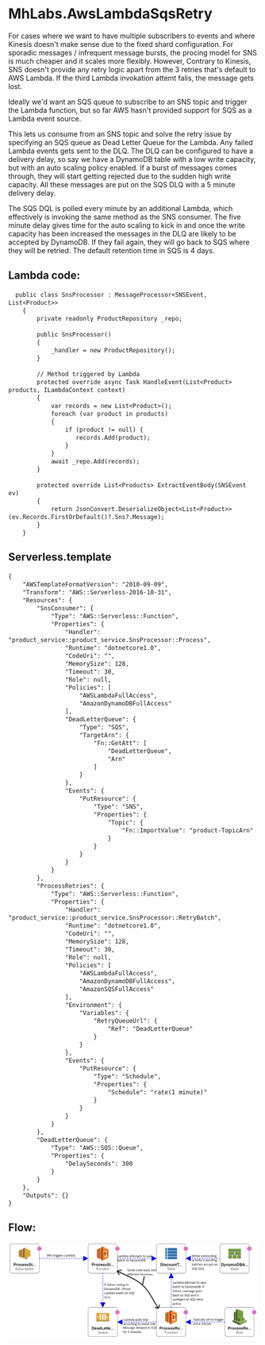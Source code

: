 # MhLabs.AwsLambdaSqsRetry

For cases where we want to have multiple subscribers to events and where Kinesis doesn't make sense due to the fixed shard configuration. For sporadic messages / infrequent message bursts, the procing model for SNS is much cheaper and it scales more flexibly. However, Contrary to Kinesis, SNS doesn't provide any retry logic apart from the 3 retries that's default to AWS Lambda. If the third Lambda invokation attemt falis, the message gets lost.

Ideally we'd want an SQS queue to subscribe to an SNS topic and trigger the Lambda function, but so far AWS hasn't provided support for SQS as a Lambda event source.

This lets us consume from an SNS topic and solve the retry issue by specifying an SQS queue as Dead Letter Queue for the Lambda. Any failed Lambda events gets sent to the DLQ. The DLQ can be configured to have a delivery delay, so say we have a DynamoDB table with a low write capacity, but with an auto scaling policy enabled. If a burst of messages comes through, they will start getting rejected due to the sudden high write capacity. All these messages are put on the SQS DLQ with a 5 minute delivery delay.

The SQS DQL is polled every minute by an additional Lambda, which effectively is invoking the same method as the SNS consumer. The five minute delay gives time for the auto scaling to kick in and once the write capacity has been increased the messages in the DLQ are likely to be accepted by DynamoDB. If they fail again, they will go back to SQS where they will be retried. The default retention time in SQS is 4 days.


## Lambda code:
```
  public class SnsProcessor : MessageProcessor<SNSEvent, List<Product>>
    {
        private readonly ProductRepository _repo;

        public SnsProcessor() 
        {
            _handler = new ProductRepository();
        }

        // Method triggered by Lambda
        protected override async Task HandleEvent(List<Product> products, ILambdaContext context)
        {
            var records = new List<Product>();
            foreach (var product in products)
            {
                if (product != null) {
                   records.Add(product);
                }
            }
            await _repo.Add(records);
        }

        protected override List<Products> ExtractEventBody(SNSEvent ev)
        {
            return JsonConvert.DeserializeObject<List<Product>>(ev.Records.FirstOrDefault()?.Sns?.Message);
        }
    }
```

## Serverless.template
```
{
    "AWSTemplateFormatVersion": "2010-09-09",
    "Transform": "AWS::Serverless-2016-10-31",
    "Resources": {
        "SnsConsumer": {
            "Type": "AWS::Serverless::Function",
            "Properties": {
                "Handler": "product_service::product_service.SnsProcessor::Process",
                "Runtime": "dotnetcore1.0",
                "CodeUri": "",
                "MemorySize": 128,
                "Timeout": 30,
                "Role": null,
                "Policies": [
                    "AWSLambdaFullAccess",
                    "AmazonDynamoDBFullAccess"
                ],
                "DeadLetterQueue": {
                    "Type": "SQS",
                    "TargetArn": {
                        "Fn::GetAtt": [
                            "DeadLetterQueue",
                            "Arn"
                        ]
                    }
                },
                "Events": {
                    "PutResource": {
                        "Type": "SNS",
                        "Properties": {
                            "Topic": {
                                "Fn::ImportValue": "product-TopicArn"
                            }
                        }
                    }
                }
            }
        },
        "ProcessRetries": {
            "Type": "AWS::Serverless::Function",
            "Properties": {
                "Handler": "product_service::product_service.SnsProcessor::RetryBatch",
                "Runtime": "dotnetcore1.0",
                "CodeUri": "",
                "MemorySize": 128,
                "Timeout": 30,
                "Role": null,
                "Policies": [
                    "AWSLambdaFullAccess",
                    "AmazonDynamoDBFullAccess",
                    "AmazonSQSFullAccess"
                ],
                "Environment": {
                    "Variables": {
                        "RetryQueueUrl": {
                            "Ref": "DeadLetterQueue"
                        }
                    }
                },
                "Events": {
                    "PutResource": {
                        "Type": "Schedule",
                        "Properties": {
                            "Schedule": "rate(1 minute)"
                        }
                    }
                }
            }
        },       
        "DeadLetterQueue": {
            "Type": "AWS::SQS::Queue",
            "Properties": {
                "DelaySeconds": 300
            }
        }
    },
    "Outputs": {}
}
```

## Flow:
![alt text](https://raw.githubusercontent.com/mhlabs/MhLabs.AwsLambdaSqsRetry/master/sns-sqs-flow.png "Data Flow")
